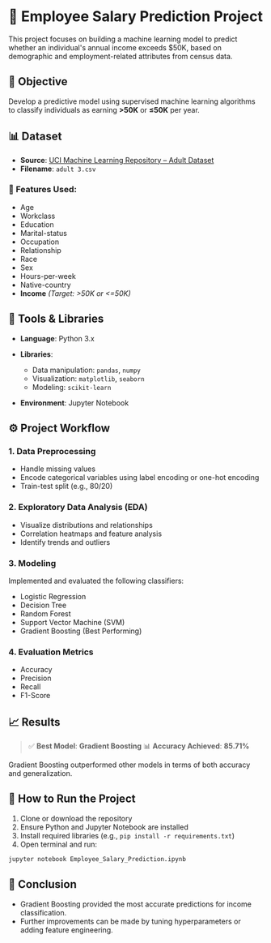 # 🧠 Employee Salary Prediction Project

This project focuses on building a machine learning model to predict whether an individual's annual income exceeds \$50K, based on demographic and employment-related attributes from census data.

## 🎯 Objective

Develop a predictive model using supervised machine learning algorithms to classify individuals as earning **>50K** or **≤50K** per year.

## 📊 Dataset

* **Source**: [UCI Machine Learning Repository – Adult Dataset](https://archive.ics.uci.edu/ml/datasets/adult)
* **Filename**: `adult 3.csv`

### 🔑 Features Used:

* Age
* Workclass
* Education
* Marital-status
* Occupation
* Relationship
* Race
* Sex
* Hours-per-week
* Native-country
* **Income** *(Target: >50K or <=50K)*

## 🧰 Tools & Libraries

* **Language**: Python 3.x
* **Libraries**:

  * Data manipulation: `pandas`, `numpy`
  * Visualization: `matplotlib`, `seaborn`
  * Modeling: `scikit-learn`
* **Environment**: Jupyter Notebook

## ⚙️ Project Workflow

### 1. **Data Preprocessing**

* Handle missing values
* Encode categorical variables using label encoding or one-hot encoding
* Train-test split (e.g., 80/20)

### 2. **Exploratory Data Analysis (EDA)**

* Visualize distributions and relationships
* Correlation heatmaps and feature analysis
* Identify trends and outliers

### 3. **Modeling**

Implemented and evaluated the following classifiers:

* Logistic Regression
* Decision Tree
* Random Forest
* Support Vector Machine (SVM)
* Gradient Boosting (Best Performing)

### 4. **Evaluation Metrics**

* Accuracy
* Precision
* Recall
* F1-Score

## 📈 Results

> ✅ **Best Model**: **Gradient Boosting**
> 📊 **Accuracy Achieved**: **85.71%**

Gradient Boosting outperformed other models in terms of both accuracy and generalization.

## 🚀 How to Run the Project

1. Clone or download the repository
2. Ensure Python and Jupyter Notebook are installed
3. Install required libraries (e.g., `pip install -r requirements.txt`)
4. Open terminal and run:

```bash
jupyter notebook Employee_Salary_Prediction.ipynb
```

## 📝 Conclusion

* Gradient Boosting provided the most accurate predictions for income classification.
* Further improvements can be made by tuning hyperparameters or adding feature engineering.
